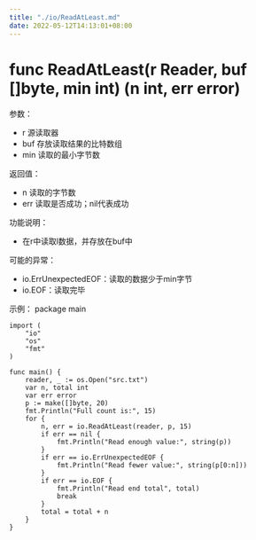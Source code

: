 ```yaml
---
title: "./io/ReadAtLeast.md"
date: 2022-05-12T14:13:01+08:00
---
```

# func ReadAtLeast(r Reader, buf []byte, min int) (n int, err error)

参数：
- r 源读取器
- buf 存放读取结果的比特数组
- min 读取的最小字节数

返回值：
- n 读取的字节数
- err 读取是否成功；nil代表成功

功能说明：
- 在r中读取l数据，并存放在buf中

可能的异常：
- io.ErrUnexpectedEOF：读取的数据少于min字节
- io.EOF：读取完毕

示例：
  package main
	
	import (
		"io"
		"os"
		"fmt"
	)
	
	func main() {
		reader, _ := os.Open("src.txt")
		var n, total int
		var err error
		p := make([]byte, 20)
		fmt.Println("Full count is:", 15)
		for {
			n, err = io.ReadAtLeast(reader, p, 15)
			if err == nil {
				fmt.Println("Read enough value:", string(p))
			}
			if err == io.ErrUnexpectedEOF {
				fmt.Println("Read fewer value:", string(p[0:n]))
			}
			if err == io.EOF {
				fmt.Println("Read end total", total)
				break
			}
			total = total + n
		}
	}
